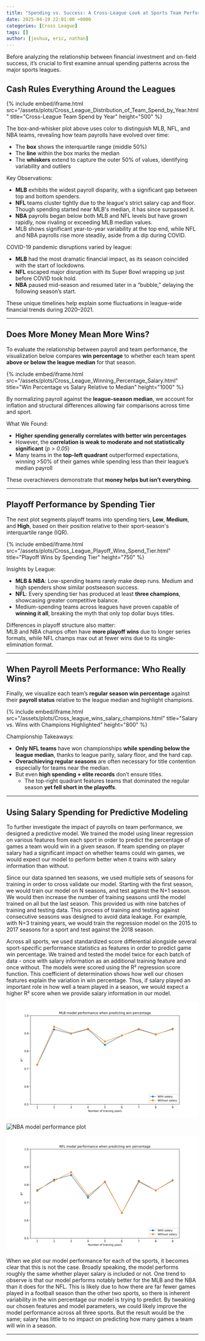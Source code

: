 ```yaml
---
title: "Spending vs. Success: A Cross-League Look at Sports Team Performance"
date: 2025-04-19 22:01:00 +0000
categories: [Cross League]
tags: []
author: [joshua, eric, nathan]
---
```


Before analyzing the relationship between financial investment and on-field success, it’s crucial to first examine annual spending patterns across the major sports leagues.

## Cash Rules Everything Around the Leagues

{% include embed/iframe.html
   src="/assets/plots/Cross_League_Distribution_of_Team_Spend_by_Year.html"
   title="Cross-League Team Spend by Year"
   height="500"
%}

The box-and-whisker plot above uses color to distinguish MLB, NFL, and NBA teams, revealing how team payrolls have evolved over time:

- The **box** shows the interquartile range (middle 50%)
- The **line** within the box marks the median
- The **whiskers** extend to capture the outer 50% of values, identifying variability and outliers

Key Observations:

- **MLB** exhibits the widest payroll disparity, with a significant gap between top and bottom spenders.
- **NFL** teams cluster tightly due to the league's strict salary cap and floor. Though spending started near MLB's median, it has since surpassed it.
- **NBA** payrolls began below both MLB and NFL levels but have grown rapidly, now rivaling or exceeding MLB median values.
- MLB shows significant year-to-year variability at the top end, while NFL and NBA payrolls rise more steadily, aside from a dip during COVID.

COVID-19 pandemic disruptions varied by league:

- **MLB** had the most dramatic financial impact, as its season coincided with the start of lockdowns.
- **NFL** escaped major disruption with its Super Bowl wrapping up just before COVID took hold.
- **NBA** paused mid-season and resumed later in a “bubble,” delaying the following season’s start.

These unique timelines help explain some fluctuations in league-wide financial trends during 2020–2021.

---

## Does More Money Mean More Wins?

To evaluate the relationship between payroll and team performance, the visualization below compares **win percentage** to whether each team spent **above or below the league median** for that season.

{% include embed/iframe.html
  src="/assets/plots/Cross_League_Winning_Percentage_Salary.html"
  title="Win Percentage vs Salary Relative to Median"
  height="1000"
%}

By normalizing payroll against the **league-season median**, we account for inflation and structural differences allowing fair comparisons across time and sport.

What We Found:

- **Higher spending generally correlates with better win percentages**
- However, the **correlation is weak to moderate and not statistically significant** (_p > 0.05_)
- Many teams in the **top-left quadrant** outperformed expectations, winning >50% of their games while spending less than their league’s median payroll

These overachievers demonstrate that **money helps but isn’t everything**.

---

## Playoff Performance by Spending Tier

The next plot segments playoff teams into spending tiers, **Low**, **Medium**, and **High**, based on their position relative to their sport-season's interquartile range (IQR).

{% include embed/iframe.html
  src="/assets/plots/Cross_League_Playoff_Wins_Spend_Tier.html"
  title="Playoff Wins by Spending Tier"
  height="750"
%}

Insights by League:

- **MLB & NBA**: Low-spending teams rarely make deep runs. Medium and high spenders show similar postseason success.
- **NFL**: Every spending tier has produced at least **three champions**, showcasing greater competitive balance.
- Medium-spending teams across leagues have proven capable of **winning it all**, breaking the myth that only top dollar buys titles.

Differences in playoff structure also matter:  
MLB and NBA champs often have **more playoff wins** due to longer series formats, while NFL champs max out at fewer wins due to its single-elimination format.

---

## When Payroll Meets Performance: Who Really Wins?

Finally, we visualize each team’s **regular season win percentage** against their **payroll status** relative to the league median and highlight champions.

{% include embed/iframe.html
  src="/assets/plots/Cross_league_wins_salary_champions.html"
  title="Salary vs. Wins with Champions Highlighted"
  height="800"
%}

Championship Takeaways:

- **Only NFL teams** have won championships **while spending below the league median**, thanks to league parity, salary floor, and the hard cap.
- **Overachieving regular seasons** are often necessary for title contention especially for teams near the median.
- But even **high spending + elite records** don’t ensure titles.
  - The top-right quadrant features teams that dominated the regular season **yet fell short in the playoffs**.

---

## Using Salary Spending for Predictive Modeling

To further investigate the impact of payrolls on team performance, we designed a predictive model. We trained the model using linear regression on various features from each sport in order to predict the percentage of games a team would win in a given season. If team spending on player salary had a significant impact on whether teams could win games, we would expect our model to perform better when it trains with salary information than without.

Since our data spanned ten seasons, we used multiple sets of seasons for training in order to cross validate our model. Starting with the first season, we would train our model on N seasons, and test against the N+1 season. We would then increase the number of training seasons until the model trained on all but the last season. This provided us with nine batches of training and testing data. This process of training and testing against consecutive seasons was designed to avoid data leakage. For example, with N=3 training years, we would train the regression model on the 2015 to 2017 seasons for a sport and test against the 2018 season.

Across all sports, we used standardized score differential alongside several sport-specific performance statistics as features in order to predict game win percentage. We trained and tested the model twice for each batch of data - once with salary information as an additional training feature and once without. The models were scored using the R² regression score function. This coefficient of determination shows how well our chosen features explain the variation in win percentage. Thus, if salary played an important role in how well a team played in a season, we would expect a higher R² score when we provide salary information in our model.

![MLB model performance plot](/assets/plots/mlb_model_performance.svg "MLB model performance when predicting win percentage")

![NBA model performance plot](/assets/plots/nba_model_performance.svg "NBA model performance when predicting win percentage")

![NFL model performance plot](/assets/plots/nfl_model_performance.svg "NFL model performance when predicting win percentage")

When we plot our model performance for each of the sports, it becomes clear that this is not the case. Broadly speaking, the model performs roughly the same whether player salary is included or not. One trend to observe is that our model performs notably better for the MLB and the NBA than it does for the NFL. This is likely due to how there are far fewer games played in a football season than the other two sports, so there is inherent variability in the win percentage our model is trying to predict. By tweaking our chosen features and model parameters, we could likely improve the model performance across all three sports. But the result would be the same; salary has little to no impact on predicting how many games a team will win in a season.

---
